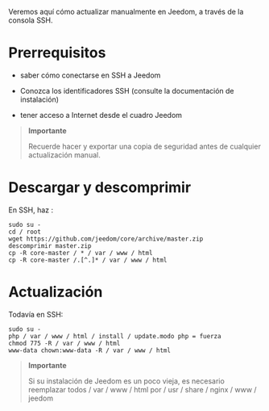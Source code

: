 Veremos aquí cómo actualizar manualmente en
Jeedom, a través de la consola SSH.

Prerrequisitos 
=========

-   saber cómo conectarse en SSH a Jeedom

-   Conozca los identificadores SSH (consulte la documentación de instalación)

-   tener acceso a Internet desde el cuadro Jeedom

> **Importante**
>
> Recuerde hacer y exportar una copia de seguridad antes de cualquier actualización
> manual.

Descargar y descomprimir 
===============================

En SSH, haz :

    sudo su -
    cd / root
    wget https://github.com/jeedom/core/archive/master.zip
    descomprimir master.zip
    cp -R core-master / * / var / www / html
    cp -R core-master /.[^.]* / var / www / html

Actualización 
===========

Todavía en SSH:

    sudo su -
    php / var / www / html / install / update.modo php = fuerza
    chmod 775 -R / var / www / html
    www-data chown:www-data -R / var / www / html

> **Importante**
>
> Si su instalación de Jeedom es un poco vieja, es necesario reemplazar
> todos / var / www / html por / usr / share / nginx / www / jeedom
